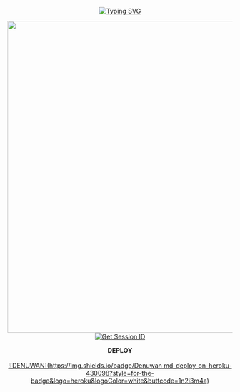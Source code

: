 <div align="center">

[![Typing SVG](https://readme-typing-svg.herokuapp.com?font=Rockstar-ExtraBold&color=F01&lines=DENUWAN+MD+WHATSAPP+BOT)](https://git.io/typing-svg)


<p align="center">
<a href="https://github.com/Denuwan-md/Denuwan-md">
    <img src=https://i.ibb.co/k1RH9bH/1086.jpg"  width="700px                     
# Denuwan-md-v1


   
   
   
   
   
   



















<hr>
<b>GET SESSION ID VIA PAIR CODE 01</b>

<a href='https://denuwan-md-new-303b58b8a1e6.herokuapp.com/' target="_blank"><img alt='Get Session ID' src='https://img.shields.io/badge/Click here to get your session id-blue?style=for-the-badge&logo=opencv&logoColor=white'/></a>









<b>DEPLOY</b>
</br>
</br>
 [![DENUWAN](https://img.shields.io/badge/Denuwan md_deploy_on_heroku-430098?style=for-the-badge&logo=heroku&logoColor=white&buttcode=1n2i3m4a)](https://dashboard.heroku.com/new?button-url=https%3A%2F%2Fgithub.com%2FDenuwan-md%2FDenuwan-md-v1%2Ftree%2Fmain%3Ftab%3Dreadme-ov-file&template=https%3A%2F%2Fgithub.com%2FDenuwan-md%2FDenuwan-md-v1%2Ftree%2Fmain%3Ftab%3Dreadme-ov-file)
